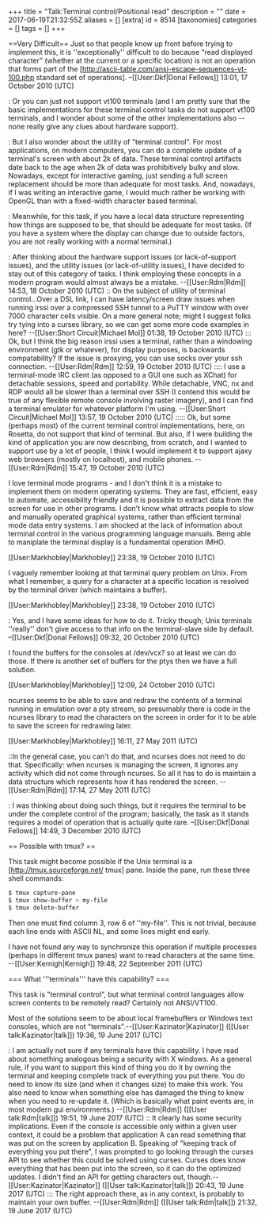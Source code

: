 +++
title = "Talk:Terminal control/Positional read"
description = ""
date = 2017-06-19T21:32:55Z
aliases = []
[extra]
id = 8514
[taxonomies]
categories = []
tags = []
+++

==Very Difficult==
Just so that people know up front before trying to implement this, it is ''exceptionally'' difficult to do because “read displayed character” (whether at the current or a specific location) is not an operation that forms part of the [http://ascii-table.com/ansi-escape-sequences-vt-100.php standard set of operations]. –[[User:Dkf|Donal Fellows]] 13:01, 17 October 2010 (UTC)

: Or you can just not support vt100 terminals (and I am pretty sure that the basic implementations for these terminal control tasks do not support vt100 terminals, and I wonder about some of the other implementations also -- none really give any clues about hardware support).

: But I also wonder about the utility of "terminal control".  For most applications, on modern computers, you can do a complete update of a terminal's screen with about 2k of data.  These terminal control artifacts date back to the age when 2k of data was prohibitively bulky and slow.  Nowadays, except for interactive gaming, just sending a full screen replacement should be more than adequate for most tasks.  And, nowadays, if I was writing an interactive game, I would much rather be working with OpenGL than with a fixed-width character based terminal.

: Meanwhile, for this task, if you have a local data structure representing how things are supposed to be, that should be adequate for most tasks.  (If you have a system where the display can change due to outside factors, you are not really working with a normal terminal.)

: After thinking about the hardware support issues (or lack-of-support issues), and the utility issues (or lack-of-utility issues), I have decided to stay out of this category of tasks.  I think employing these concepts in a modern program would almost always be a mistake.  --[[User:Rdm|Rdm]] 14:53, 18 October 2010 (UTC)
:: On the subject of utility of terminal control...Over a DSL link, I can have latency/screen draw issues when running irssi over a compressed SSH tunnel to a PuTTY window with over 7000 character cells visible. On a more general note; might I suggest folks try tying into a curses library, so we can get some more code examples in here? --[[User:Short Circuit|Michael Mol]] 01:38, 19 October 2010 (UTC)
::: Ok, but I think the big reason irssi uses a terminal, rather than a windowing environment (gtk or whatever), for display purposes, is backwards compatability?  If the issue is proxying, you can use socks over your ssh connection.  --[[User:Rdm|Rdm]] 12:59, 19 October 2010 (UTC)
:::: I use a terminal-mode IRC client (as opposed to a GUI one such as XChat) for detachable sessions, speed and portability. While detachable, VNC, nx and RDP would all be slower than a terminal over SSH (I contend this would be true of any flexible remote console involving raster imagery), and I can find a terminal emulator for whatever platform I'm using. --[[User:Short Circuit|Michael Mol]] 13:57, 19 October 2010 (UTC)
::::: Ok, but some (perhaps most) of the current terminal control implementations, here, on Rosetta, do not support that kind of terminal.  But also, if I were building the kind of application you are now describing, from scratch, and I wanted to support use by a lot of people, I think I would implement it to support ajaxy web browsers (mostly on localhost), and mobile phones.  --[[User:Rdm|Rdm]] 15:47, 19 October 2010 (UTC)

I love terminal mode programs - and I don't think it is a mistake to implement them on modern operating systems. They are fast, efficient, easy to automate, accessibility friendly and it is possible to extract data from the screen for use in other programs. I don't know what attracts people to slow and manually operated graphical systems, rather than efficient terminal mode data entry systems. I am shocked at the lack of information about terminal control in the various programming language manuals. Being able to maniplate the terminal display is a fundamental operation IMHO.

[[User:Markhobley|Markhobley]] 23:38, 19 October 2010 (UTC)

I vaguely remember looking at that terminal query problem on Unix. From what I remember, a query for a character at a specific location is resolved by the terminal driver (which maintains a buffer).

[[User:Markhobley|Markhobley]] 23:38, 19 October 2010 (UTC)

: Yes, and I have some ideas for how to do it. Tricky though; Unix terminals ''really'' don't give access to that info on the terminal-slave side by default. –[[User:Dkf|Donal Fellows]] 09:32, 20 October 2010 (UTC)

I found the buffers for the consoles at /dev/vcx? so at least we can do those. If there is another set of buffers for the ptys then we have a full solution.

[[User:Markhobley|Markhobley]] 12:09, 24 October 2010 (UTC)

ncurses seems to be able to save and redraw the contents of a terminal running in emulation over a pty stream, so presumably there is code in the ncurses library to read the characters on the screen in order for it to be able to save the screen for redrawing later.

[[User:Markhobley|Markhobley]] 16:11, 27 May 2011 (UTC)

::In the general case, you can't do that, and ncurses does not need to do that.  Specifically: when ncurses is managing the screen, it ignores any activity which did not come through ncurses.  So all it has to do is maintain a data structure which represents how it has rendered the screen.  --[[User:Rdm|Rdm]] 17:14, 27 May 2011 (UTC)


: I was thinking about doing such things, but it requires the terminal to be under the complete control of the program; basically, the task as it stands requires a model of operation that is actually quite rare. –[[User:Dkf|Donal Fellows]] 14:49, 3 December 2010 (UTC)

== Possible with tmux? ==

This task might become possible if the Unix terminal is a [http://tmux.sourceforge.net/ tmux] pane. Inside the pane, run these three shell commands:


```bash
$ tmux capture-pane
$ tmux show-buffer > my-file
$ tmux delete-buffer
```


Then one must find column 3, row 6 of ''my-file''. This is not trivial, because each line ends with ASCII NL, and some lines might end early.

I have not found any way to synchronize this operation if multiple processes (perhaps in different tmux panes) want to read characters at the same time. --[[User:Kernigh|Kernigh]] 19:48, 22 September 2011 (UTC)

=== What '''terminals''' have this capability? ===

This task is "terminal control", but what terminal control languages allow screen contents to be remotely read? Certainly not ANSI/VT100.

Most of the solutions seem to be about local framebuffers or Windows text consoles, which are not "terminals".--[[User:Kazinator|Kazinator]] ([[User talk:Kazinator|talk]]) 19:36, 19 June 2017 (UTC)

: I am actually not sure if any terminals have this capability. I have read about something analogous being a security with X windows. As a general rule, if you want to support this kind of thing you do it by owning the terminal and keeping complete track of everything you put there. You do need to know its size (and when it changes size) to make this work. You also need to know when something else has damaged the thing to know when you need to re-update it. (Which is basically what paint events are, in most modern gui environments.) --[[User:Rdm|Rdm]] ([[User talk:Rdm|talk]]) 19:51, 19 June 2017 (UTC)
:: It clearly has some security implications. Even if the console is accessible only within a given user context, it could be a problem that application A can read something that was put on the screen by application B. Speaking of "keeping track of everything you put there", I was prompted to go looking through the curses API to see whether this could be solved using curses. Curses does know everything that has been put into the screen, so it can do the optimized updates. I didn't find an API for getting characters out, though.--[[User:Kazinator|Kazinator]] ([[User talk:Kazinator|talk]]) 20:43, 19 June 2017 (UTC)
::: The right approach there, as in any context, is probably to maintain your own buffer. --[[User:Rdm|Rdm]] ([[User talk:Rdm|talk]]) 21:32, 19 June 2017 (UTC)
